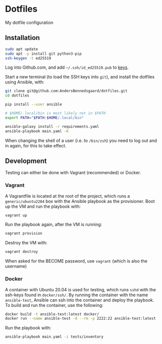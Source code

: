 # Dotfiles

My dotfile configuration

## Installation

```bash
sudo apt update
sudo apt -y install git python3-pip
ssh-keygen -t ed25519
```

Log into Github.com, and add `~/.ssh/id_ed25519.pub` to [keys](https://github.com/settings/keys).

Start a new terminal (to load the SSH keys into `git`), and install the dotfiles using Ansible, with:

```bash
git clone git@github.com:AndersBennedsgaard/dotfiles.git
cd dotfiles

pip install --user ansible

# $HOME/.local/bin is most likely not in $PATH
export PATH="$PATH:$HOME/.local/bin"

ansible-galaxy install -r requirements.yaml
ansible-playbook main.yaml -K
```

When changing the shell of a user (i.e. to `/bin/zsh`) you need to log out and in again, for this to take effect.

## Development

Testing can either be done with Vagrant (recommended) or Docker.

### Vagrant

A Vagrantfile is located at the root of the project, which runs a `generic/ubuntu2204` box with the Ansible playbook as the provisioner.
Boot up the VM and run the playbook with:

```bash
vagrant up
```

Run the playbook again, after the VM is running:

```bash
vagrant provision
```

Destroy the VM with:

```bash
vagrant destroy
```

When asked for the BECOME password, use `vagrant` (which is also the username)

### Docker

A container with Ubuntu 20.04 is used for testing, which runs `sshd` with the ssh-keys found in `docker/ssh/`.
By running the container with the name `ansible-test`, Ansible can ssh into the container and deploy the playbook.
To build and run the container, use the following:

```bash
docker build -t ansible-test:latest docker/
docker run --name ansible-test -d --rm -p 2222:22 ansible-test:latest
```

Run the playbook with:

```sh
ansible-playbook main.yaml -i tests/inventory
```
